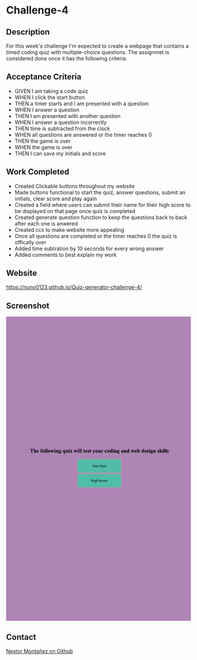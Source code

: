 # Challenge-4

## Description
For this week's challenge I'm expected to create a webpage that contains a timed coding quiz with multiple-choice questions. The assignmet is considered done once it has the following criteria. 

## Acceptance Criteria
* GIVEN I am taking a code quiz
* WHEN I click the start button
* THEN a timer starts and I am presented with a question
* WHEN I answer a question
* THEN I am presented with another question
* WHEN I answer a question incorrectly
* THEN time is subtracted from the clock
* WHEN all questions are answered or the timer reaches 0
* THEN the game is over
* WHEN the game is over
* THEN I can save my initials and score

## Work Completed 
* Created Clickable buttons throughout my website 
* Made buttons functional to start the quiz, answer questions, submit an initials, clear score and play again  
* Created a field where users can submit their name for their high score to be displayed on that page once quiz is completed 
* Created generate question function to keep the questions back to back after each one is anwered
* Created ccs to make website more appealing 
* Once all questions are completed or the timer reaches 0 the quiz is offically over
* Added time subtration by 10 seconds for every wrong answer
* Added comments to best explain my work
## Website 
https://nuno0123.github.io/Quiz-generator-challenge-4/
## Screenshot
![screenshot](/assets/images/_Users_nestormontanez_bootcamp_Challenge-4_index.html.png)

## Contact 
[Nestor Montañez on Github](https://github.com/Nuno0123)